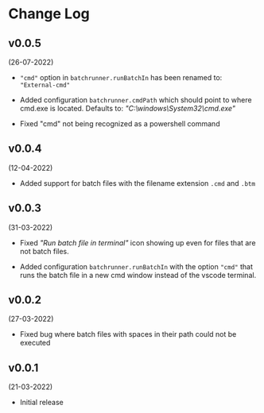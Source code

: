 # Change Log

## v0.0.5
(26-07-2022)

- `"cmd"` option in `batchrunner.runBatchIn` has been renamed to: `"External-cmd"`

- Added configuration `batchrunner.cmdPath` which should point to where cmd.exe is located. Defaults to: _"C:\\windows\\System32\\cmd.exe"_

- Fixed "cmd" not being recognized as a powershell command


## v0.0.4
(12-04-2022)

- Added support for batch files with the filename extension `.cmd` and `.btm`

## v0.0.3
(31-03-2022)

- Fixed *"Run batch file in terminal"* icon showing up even for files that are not batch files.

- Added configuration `batchrunner.runBatchIn` with the option `"cmd"` that runs the batch file in a new cmd window instead of the vscode terminal.

## v0.0.2
(27-03-2022)

- Fixed bug where batch files with spaces in their path could not be executed

## v0.0.1
(21-03-2022)

- Initial release